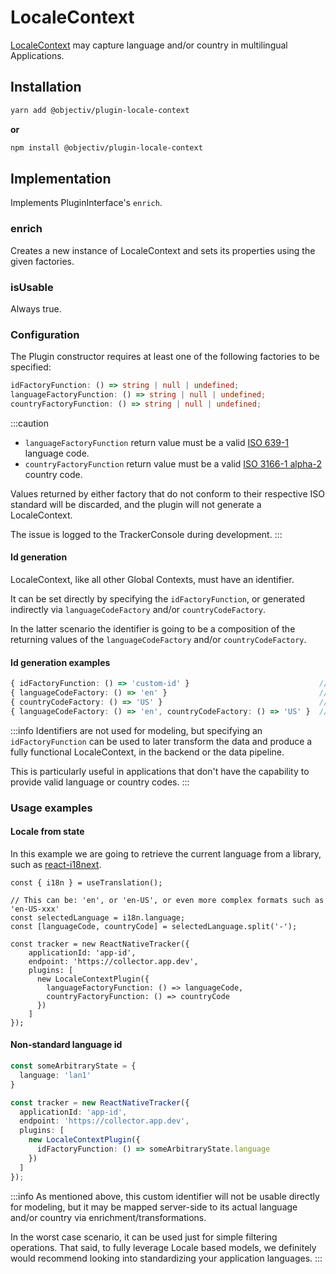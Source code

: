 # LocaleContext

[LocaleContext](/taxonomy/reference/global-contexts/LocaleContext.md) may capture language and/or country in multilingual Applications.

## Installation
```sh
yarn add @objectiv/plugin-locale-context
```

**or**

```sh
npm install @objectiv/plugin-locale-context
```

## Implementation
Implements PluginInterface's `enrich`.

### enrich
Creates a new instance of LocaleContext and sets its properties using the given factories.  

### isUsable
Always true.

### Configuration
The Plugin constructor requires at least one of the following factories to be specified:

```ts
idFactoryFunction: () => string | null | undefined;
languageFactoryFunction: () => string | null | undefined;
countryFactoryFunction: () => string | null | undefined;
```

:::caution
- `languageFactoryFunction` return value must be a valid [ISO 639-1](https://en.wikipedia.org/wiki/List_of_ISO_639-1_codes) language code.
- `countryFactoryFunction` return value must be a valid [ISO 3166-1 alpha-2](https://en.wikipedia.org/wiki/ISO_3166-1_alpha-2#Officially_assigned_code_elements) country code.

Values returned by either factory that do not conform to their respective ISO standard will be discarded, and the 
plugin will not generate a LocaleContext. 

The issue is logged to the TrackerConsole during development.
:::


#### Id generation
LocaleContext, like all other Global Contexts, must have an identifier.  

It can be set directly by specifying the `idFactoryFunction`, or generated indirectly via `languageCodeFactory` 
and/or `countryCodeFactory`. 

In the latter scenario the identifier is going to be a composition of the returning values of the
`languageCodeFactory` and/or `countryCodeFactory`. 

#### Id generation examples

```ts
{ idFactoryFunction: () => 'custom-id' }                             // id: 'custom-id'
{ languageCodeFactory: () => 'en' }                                  // id: 'en'
{ countryCodeFactory: () => 'US' }                                   // id: 'US'
{ languageCodeFactory: () => 'en', countryCodeFactory: () => 'US' }  // id: 'en_US'
```

:::info
Identifiers are not used for modeling, but specifying an `idFactoryFunction` can be used to later transform the data 
and produce a fully functional LocaleContext, in the backend or the data pipeline.

This is particularly useful in applications that don't have the capability to provide valid language or country codes.
:::

### Usage examples

#### Locale from state
In this example we are going to retrieve the current language from a library, such as [react-i18next](https://react.i18next.com).

```tsx
const { i18n } = useTranslation();

// This can be: 'en', or 'en-US', or even more complex formats such as 'en-US-xxx'
const selectedLanguage = i18n.language; 
const [languageCode, countryCode] = selectedLanguage.split('-'); 

const tracker = new ReactNativeTracker({
    applicationId: 'app-id',
    endpoint: 'https://collector.app.dev',
    plugins: [
      new LocaleContextPlugin({
        languageFactoryFunction: () => languageCode, 
        countryFactoryFunction: () => countryCode 
      })
    ]
});  
```

#### Non-standard language id
```ts
const someArbitraryState = {
  language: 'lan1'
}

const tracker = new ReactNativeTracker({
  applicationId: 'app-id',
  endpoint: 'https://collector.app.dev',
  plugins: [
    new LocaleContextPlugin({
      idFactoryFunction: () => someArbitraryState.language 
    })
  ]
});  
```

:::info
As mentioned above, this custom identifier will not be usable directly for modeling, but it may be mapped server-side
to its actual language and/or country via enrichment/transformations.

In the worst case scenario, it can be used just for simple filtering operations. That said, to fully leverage Locale 
based models, we definitely would recommend looking into standardizing your application languages.
:::


